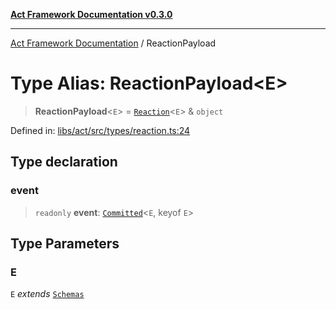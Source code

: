 [**Act Framework Documentation v0.3.0**](../README.md)

***

[Act Framework Documentation](../globals.md) / ReactionPayload

# Type Alias: ReactionPayload\<E\>

> **ReactionPayload**\<`E`\> = [`Reaction`](Reaction.md)\<`E`\> & `object`

Defined in: [libs/act/src/types/reaction.ts:24](https://github.com/Rotorsoft/act-root/blob/ecf1ab2f895c5bdf2d70db49738046df56c78030/libs/act/src/types/reaction.ts#L24)

## Type declaration

### event

> `readonly` **event**: [`Committed`](Committed.md)\<`E`, keyof `E`\>

## Type Parameters

### E

`E` *extends* [`Schemas`](Schemas.md)
